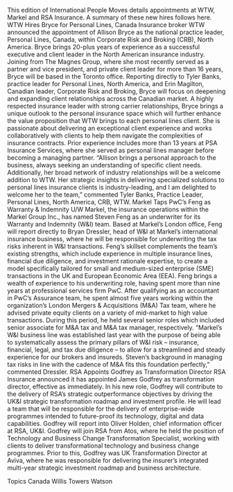 This edition of International People Moves details appointments at WTW, Markel and RSA Insurance.
A summary of these new hires follows here.
WTW Hires Bryce for Personal Lines, Canada
Insurance broker WTW announced the appointment of Allison Bryce as the national practice leader, Personal Lines, Canada, within Corporate Risk and Broking (CRB), North America.
Bryce brings 20-plus years of experience as a successful executive and client leader in the North American insurance industry. Joining from The Magnes Group, where she most recently served as a partner and vice president, and private client leader for more than 16 years, Bryce will be based in the Toronto office.
Reporting directly to Tyler Banks, practice leader for Personal Lines, North America, and Erin Magilton, Canadian leader, Corporate Risk and Broking, Bryce will focus on deepening and expanding client relationships across the Canadian market.
A highly respected insurance leader with strong carrier relationships, Bryce brings a unique outlook to the personal insurance space which will further enhance the value proposition that WTW brings to each personal lines client.
She is passionate about delivering an exceptional client experience and works collaboratively with clients to help them navigate the complexities of insurance contracts. Prior experience includes more than 13 years at PSA Insurance Services, where she served as personal lines manager before becoming a managing partner.
“Allison brings a personal approach to the business, always seeking an understanding of specific client needs. Additionally, her broad network of industry relationships will be a welcome addition to WTW. Her strategic insights in delivering specialized solutions to personal lines insurance clients is industry-leading, and I am delighted to welcome her to the team,” commented Tyler Banks, Practice Leader, Personal Lines, North America, CRB, WTW.
Markel Taps PwC’s Feng as Warranty & Indemnity U/W
Markel, the insurance operations within the Markel Group Inc., has named Steven Feng as an underwriter for its Warranty and Indemnity (W&I) team.
Based at Markel’s London office, Feng will report directly to Bryan Dressler, head of W&I at Markel’s international insurance business, where he will be responsible for underwriting the tax risks inherent in W&I transactions. Feng’s skillset complements the team’s existing strengths, which include experience in multiple insurance lines, financial due diligence, and investment rationale expertise, to create a model specifically tailored for small and medium-sized enterprise (SME) transactions in the UK and European Economic Area (EEA).
Feng brings a wealth of experience to his underwriting role, having spent more than nine years at professional services firm PwC. After qualifying as an accountant in PwC’s Assurance team, he spent almost five years working within the organization’s London Mergers & Acquisitions (M&A) Tax team, where he advised private equity clients on a variety of mid-market to high value transactions. During this period, he held several senior roles which included senior associate for M&A tax and M&A tax manager, respectively.
“Markel’s W&I business line was established last year with the purpose of being able to systematically assess the primary pillars of W&I risk – insurance, financial, legal, and tax due diligence – to allow for a streamlined and steady experience for our brokers and insureds. Steven’s background in managing tax risks in line with the cadence of M&A fits this foundation perfectly,” commented Dressler.
RSA Appoints Godfrey as Transformation Director
RSA Insurance announced it has appointed James Godfrey as transformation director, effective as immediately.
In his new role, Godfrey will contribute to the delivery of RSA’s strategic outperformance objectives by driving the UK&I strategic transformation roadmap and investment profile. He will lead a team that will be responsible for the delivery of enterprise-wide programmes intended to future-proof its technology, digital and data capabilities.
Godfrey will report into Oliver Holden, chief information officer at RSA, UK&I.
Godfrey will join RSA from Atos, where he held the position of Technology and Business Change Transformation Specialist, working with clients to deliver transformational technology and business change programmes. Prior to this, Godfrey was UK Transformation Director at Aviva, where he was responsible for delivering the insurer’s integrated multi-year strategic investment roadmap and business architecture.

Topics
Canada
Willis Towers Watson

